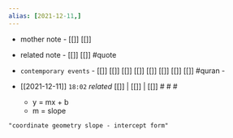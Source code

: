 ```yaml
---
alias: [2021-12-11,]
---
```

- mother note - [[]] [[]]
- related note - [[]] [[]] #quote 
- `contemporary events` - [[]] [[]] [[]] [[]] [[]] [[]] [[]] [[]] #quran -

- [[2021-12-11]]  `18:02` _related_ [[]] | [[]] | [[]] # # #
	- y = mx + b
	- m = slope

```query
"coordinate geometry slope - intercept form"
```
